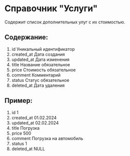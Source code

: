# Справочник "Услуги"

Содержит список дополнительных улуг с их стоимостью.


## Содержание:
1. id              Уникальный идентификатор
2. created_at      Дата создания
3. updated_at      Дата изменения
4. title           Название                    обязательное
5. price           Стоимость                   обязательное
6. comment         Комментарий
7. status          Статус                      обязательное
8. deleted_at      Дата удаления

## Пример:
1. id              1
2. created_at      01.02.2024
3. updated_at      02.02.2024
4. title           Погрузка
5. price           500
6. comment         Погрузка на автомобиль
7. status          1
8. deleted_at      NULL
